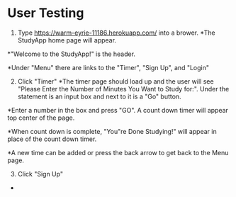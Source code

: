 # User Testing #

1. Type  https://warm-eyrie-11186.herokuapp.com/ into a brower.
  *The StudyApp home page will appear.
 
 *"Welcome to the StudyApp!" is the header.
 
 *Under "Menu" there are links to the "Timer", "Sign Up", and "Login"
  
2. Click "Timer"
 *The timer page should load up and the user will see "Please Enter the Number of Minutes You Want to Study for:". Under the statement is     an input box and next to it is a "Go" button. 
 
  *Enter a number in the box and press "GO". A count down timer will appear top center of the page.
  
  *When count down is complete, "You"re Done Studying!" will appear in place of the count down timer.
  
  *A new time can be added or press the back arrow to get back to the Menu page.
   
 3. Click "Sign Up"
  *
  
